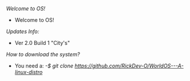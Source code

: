 _Welcome to OS!_

* Welcome to OS! 

_Updates Info:_

* Ver 2.0 Build 1 "City's"

_How to download the system?_
* You need a: _-$ git clone https://github.com/RickDev-O/WorldOS---A-linux-distro_